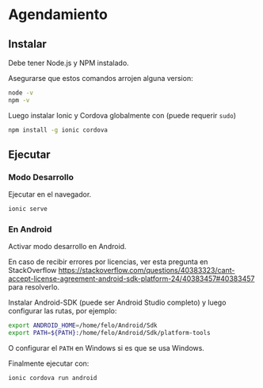 # Agendamiento

## Instalar

Debe tener Node.js y NPM instalado.

Asegurarse que estos comandos arrojen alguna version:

```bash
node -v
npm -v
```

Luego instalar Ionic y Cordova globalmente con (puede requerir `sudo`)

```bash
npm install -g ionic cordova
```

## Ejecutar

### Modo Desarrollo

Ejecutar en el navegador.

```bash
ionic serve
```

### En Android

Activar modo desarrollo en Android.

En caso de recibir errores por licencias, ver esta pregunta en StackOverflow https://stackoverflow.com/questions/40383323/cant-accept-license-agreement-android-sdk-platform-24/40383457#40383457 para resolverlo.

Instalar Android-SDK (puede ser Android Studio completo) y luego configurar las rutas, por ejemplo:

```bash
export ANDROID_HOME=/home/felo/Android/Sdk
export PATH=${PATH}:/home/felo/Android/Sdk/platform-tools
```

O configurar el `PATH` en Windows si es que se usa Windows.

Finalmente ejecutar con:

```bash
ionic cordova run android
```
